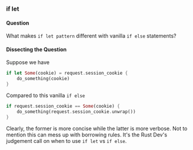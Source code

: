 ### if let

#### Question
What makes `if let pattern` different with vanilla `if else` statements?

#### Dissecting the Question

Suppose we have

```rust
if let Some(cookie) = request.session_cookie {
    do_something(cookie)
}
```

Compared to this vanilla `if else` 

```rust
if request.session_cookie == Some(cookie) {
    do_something(request.session_cookie.unwrap())
}
```

Clearly, the former is more concise while the latter is more verbose. Not to mention this can mess up with borrowing rules. It's the Rust Dev's judgement call on when to use `if let` vs `if else`.